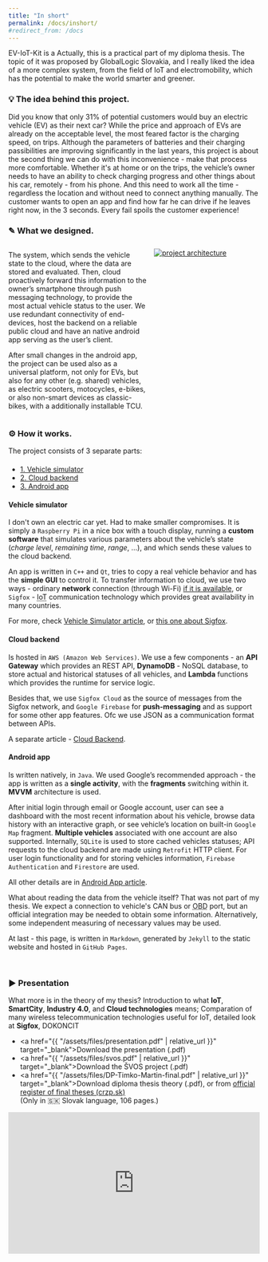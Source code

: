 ```yaml
---
title: "In short"
permalink: /docs/inshort/
#redirect_from: /docs
---
```


EV-IoT-Kit is a 
Actually, this is a practical part of my diploma thesis. The topic of it was proposed by GlobalLogic Slovakia, and I really liked the idea of a more complex system, from the field of IoT and electromobility, which has the potential to make the world smarter and greener.

### 💡 The idea behind this project.
Did you know that only 31% of potential customers would buy an electric vehicle (EV) as their next car? While the price and approach of EVs are already on the acceptable level, the most feared factor is the charging speed, on trips. Although the parameters of batteries and their charging passibilities are improving significantly in the last years, this project is about the second thing we can do with this inconvenience - make that process more comfortable. 
Whether it's at home or on the trips, the vehicle’s owner needs to have an ability to check charging progress and other things about his car, remotely - from his phone. And this need to work all the time - regardless the location and without need to connect anything manually. The customer wants to open an app and find how far he can drive if he leaves right now, in the 3 seconds. Every fail spoils the customer experience!

### ✎ What we designed.
<div style="display: flex; flex-flow: row wrap;">
  <div style="flex-basis:55%;">
    <p>The system, which sends the vehicle state to the cloud, where the data are stored and evaluated. Then, cloud proactively forward this information to the owner’s smartphone through push messaging technology, to provide the most actual vehicle status to the user. We use redundant connectivity of end-devices, host the backend on a reliable public cloud and have an native android app serving as the user’s client.</p>
    <p>After small changes in the android app, the project can be used also as a universal platform, not only for EVs, but also for any other (e.g. shared) vehicles, as electric scooters, motocycles, e-bikes, or also non-smart devices as classic-bikes, with a additionally installable TCU.</p>
  </div>
  <div style="flex-basis:45%;">
    <a href="{{ "/assets/img/docs/diagram.png" | relative_url }}" data-lightbox="img">
      <img src="{{ "/assets/img/docs/diagram.png" | relative_url }}" alt="project architecture" style="margin-top:10px; margin-left:15px;">
    </a>
  </div>
</div>

### ⚙️ How it works.
The project consists of 3 separate parts:

<ul class="nav nav-tabs" style="margin-top: 20px;">
  <li class="active"><a href="#simulator" data-toggle="tab">1. Vehicle simulator</a></li>
  <li><a href="#cloud" data-toggle="tab">2. Cloud backend</a></li>
  <li><a href="#app" data-toggle="tab">3. Android app</a></li>
</ul>

<div id="myTabContent" class="tab-content">
  <div class="tab-pane fade active in" id="simulator">
    <div class="bs-component">
        <div class="well">
          <h4>Vehicle simulator</h4>
          <p>I don't own an electric car yet. Had to make smaller compromises.
          It is simply a <code>Raspberry Pi</code> in a nice box with a touch display, running a <b>custom software</b> that simulates various parameters about the vehicle’s state (<i>charge level</i>, <i>remaining time</i>, <i>range</i>, …), and which sends these values to the cloud backend.</p>
          <p>An app is written in <code>C++</code> and <code>Qt</code>, tries to copy a real vehicle behavior and has the <b>simple GUI</b> to control it. To transfer information to cloud, we use two ways - ordinary <b>network</b> connection (through Wi-Fi) <u>if it is available</u>, or <code>Sigfox</code> - <abbr title="Internet of Things">IoT</abbr> communication technology which provides great availability in many countries.</p>
          <p>For more, check <a href="{{ "/docs/vehicle-simulator/" | relative_url }}">Vehicle Simulator article</a>, or <a href="{{ "/docs/sigfox/" | relative_url }}">this one about Sigfox</a>.</p>
      </div>
    </div>
  </div>

  <div class="tab-pane fade" id="cloud">
    <div class="bs-component">
        <div class="well">
            <h4>Cloud backend</h4>
            <p>Is hosted in <code>AWS (Amazon Web Services)</code>. We use a few components - an <b>API Gateway</b> which provides an REST API, <b>DynamoDB</b> - NoSQL database, to store actual and historical statuses of all vehicles, and <b>Lambda</b> functions which provides the runtime for service logic.</p>
            <p>Besides that, we use <code>Sigfox Cloud</code> as the source of messages from the Sigfox network, and <code>Google Firebase</code> for <b>push-messaging</b> and as support for some other app features. Ofc we use JSON as a communication format between APIs.</p>
            <p>A separate article - <a href="{{ "/docs/cloud-backend/" | relative_url }}">Cloud Backend</a>.</p>
        </div>
    </div>  
  </div>

  <div class="tab-pane fade" id="app">
    <div class="bs-component">
        <div class="well">
          <h4>Android app</h4>
          <p>Is written natively, in <code>Java</code>. We used Google’s recommended approach - the app is written as a <b>single activity</b>, with the <b>fragments</b> switching within it. <b>MVVM</b> architecture is used.</p>
          <p>After initial login through email or Google account, user can see a dashboard with the most recent information about his vehicle, browse data history with an interactive graph, or see vehicle’s location on built-in <code>Google Map</code> fragment. <b>Multiple vehicles</b> associated with one account are also supported. Internally, <code>SQLite</code> is used to store cached vehicles statuses; API requests to the cloud backend are made using <code>Retrofit</code> HTTP client. For user login functionality and for storing vehicles information, <code>Firebase Authentication</code> and <code>Firestore</code> are used.</p>
          <p>All other details are in <a href="{{ "/docs/android-app/" | relative_url }}">Android App article</a>.</p>
        </div>
    </div>
  </div>
</div>


What about reading the data from the vehicle itself? That was not part of my thesis. We expect a connection to vehicle's CAN bus or <abbr title="On-Board Diagnostics">OBD</abbr> port, but an official integration may be needed to obtain some information. Alternatively, some independent measuring of necessary values may be used. 

At last - this page, is written in `Markdown`, generated by `Jekyll` to the static website and hosted in `GitHub Pages`.

<br>

### ▶️ Presentation

What more is in the theory of my thesis? Introduction to what <b>IoT</b>, <b>SmartCity</b>, <b>Industry 4.0</b>, and <b>Cloud technologies</b> means; Comparation of many wireless telecommunication technologies useful for IoT, detailed look at <b>Sigfox</b>, DOKONCIT 

* <a href="{{ "/assets/files/presentation.pdf" | relative_url }}" target="_blank">Download the presentation (.pdf)</a>  
* <a href="{{ "/assets/files/svos.pdf" | relative_url }}" target="_blank">Download the ŠVOS project (.pdf)</a>  
* <a href="{{ "/assets/files/DP-Timko-Martin-final.pdf" | relative_url }}" target="_blank">Download diploma thesis theory (.pdf)</a>, or from <a href="https://opac.crzp.sk/?fn=detailBiblioForm&sid=C5B0443D08DFEDB23D0F0949A386" target="_blank">official register of final theses (crzp.sk)</a>  
(Only in <attr title="Slovak">🇸🇰</attr> Slovak language, 106 pages.)

<div style="position:relative; padding-bottom:56.25%;">
  <iframe width="100%" height="100%" frameborder="0" style="position:absolute;"
  src="https://onedrive.live.com/embed?cid=B3E03C016AA72BE5&amp;resid=B3E03C016AA72BE5%21178&amp;authkey=AJv6Ej2hi_ofUSg&amp;em=2&amp;wdAr=1.777">
    Embedded presentation from <a target="_blank" href="https://office.com/">Microsoft Office 365</a>.
  </iframe>
</div>

<br>


